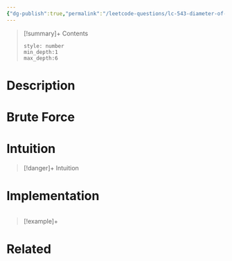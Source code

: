 ```yaml
---
{"dg-publish":true,"permalink":"/leetcode-questions/lc-543-diameter-of-binary-tree/","title":"LC 543. Diameter of Binary Tree","tags":["lc-easy","tree"]}
---
```



>[!summary]+ Contents
>```toc
>style: number
>min_depth:1
>max_depth:6
>```

# Description

# Brute Force
# Intuition

>[!danger]+ Intuition

# Implementation
```python

```

>[!example]+ 


# Related
